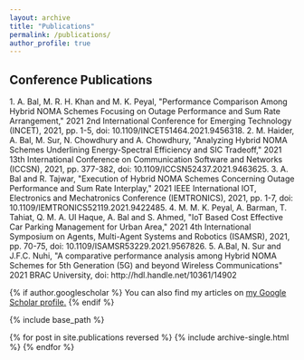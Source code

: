 ```yaml
---
layout: archive
title: "Publications"
permalink: /publications/
author_profile: true
---
```


<H2>Conference Publications</H2>
1. A. Bal, M. R. H. Khan and M. K. Peyal, "Performance Comparison Among Hybrid NOMA Schemes Focusing on Outage Performance and Sum Rate Arrangement," 2021 2nd International Conference for Emerging Technology (INCET), 2021, pp. 1-5, doi: 10.1109/INCET51464.2021.9456318. 
2. M. Haider, A. Bal, M. Sur, N. Chowdhury and A. Chowdhury, "Analyzing Hybrid NOMA Schemes Underlining Energy-Spectral Efficiency and SIC Tradeoff," 2021 13th International Conference on Communication Software and Networks (ICCSN), 2021, pp. 377-382, doi: 10.1109/ICCSN52437.2021.9463625.
3. A. Bal and R. Tajwar, "Execution of Hybrid NOMA Schemes Concerning Outage Performance and Sum Rate Interplay," 2021 IEEE International IOT, Electronics and Mechatronics Conference (IEMTRONICS), 2021, pp. 1-7, doi: 10.1109/IEMTRONICS52119.2021.9422485.
4. M. M. K. Peyal, A. Barman, T. Tahiat, Q. M. A. Ul Haque, A. Bal and S. Ahmed, "IoT Based Cost Effective Car Parking Management for Urban Area," 2021 4th International Symposium on Agents, Multi-Agent Systems and Robotics (ISAMSR), 2021, pp. 70-75, doi: 10.1109/ISAMSR53229.2021.9567826.
5. A.Bal, N. Sur and J.F.C. Nuhi, "A comparative performance analysis among Hybrid NOMA Schemes for 5th Generation (5G) and beyond Wireless Communications" 2021 BRAC University, doi: http://hdl.handle.net/10361/14902 



{% if author.googlescholar %}
  You can also find my articles on <u><a href="{{author.googlescholar}}">my Google Scholar profile</a>.</u>
{% endif %}

{% include base_path %}

{% for post in site.publications reversed %}
  {% include archive-single.html %}
{% endfor %}
